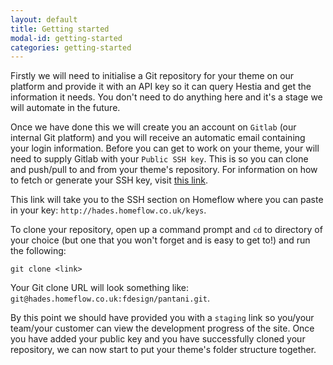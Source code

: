 ```yaml
---
layout: default
title: Getting started
modal-id: getting-started
categories: getting-started
---
```

Firstly we will need to initialise a Git repository for your theme on our platform and provide it with an API key so it can query Hestia and get the information it needs. You don't need to do anything here and it's a stage we will automate in the future.

Once we have done this we will create you an account on ``Gitlab`` (our internal Git platform) and you will receive an automatic email containing your login information. Before you can get to work on your theme, your will need to supply Gitlab with your ``Public SSH key``. This is so you can clone and push/pull to and from your theme's repository. For information on how to fetch or generate your SSH key, visit [this link](https://help.github.com/articles/generating-ssh-keys#platform-mac).

This link will take you to the SSH section on Homeflow where you can paste in your key: ``http://hades.homeflow.co.uk/keys``.

To clone your repository, open up a command prompt and ``cd`` to directory of your choice (but one that you won't forget and is easy to get to!) and run the following:

``git clone <link>``

Your Git clone URL will look something like: ``git@hades.homeflow.co.uk:fdesign/pantani.git``.

By this point we should have provided you with a ``staging`` link so you/your team/your customer can view the development progress of the site. Once you have added your public key and you have successfully cloned your repository, we can now start to put your theme's folder structure together.